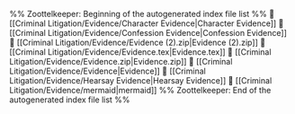 %% Zoottelkeeper: Beginning of the autogenerated index file list  %%
📄 [[Criminal Litigation/Evidence/Character Evidence|Character Evidence]]
📄 [[Criminal Litigation/Evidence/Confession Evidence|Confession Evidence]]
📄 [[Criminal Litigation/Evidence/Evidence (2).zip|Evidence (2).zip]]
📄 [[Criminal Litigation/Evidence/Evidence.tex|Evidence.tex]]
📄 [[Criminal Litigation/Evidence/Evidence.zip|Evidence.zip]]
📄 [[Criminal Litigation/Evidence/Evidence|Evidence]]
📄 [[Criminal Litigation/Evidence/Hearsay Evidence|Hearsay Evidence]]
📄 [[Criminal Litigation/Evidence/mermaid|mermaid]]
%% Zoottelkeeper: End of the autogenerated index file list  %%
